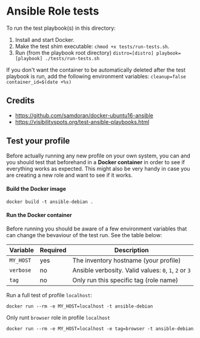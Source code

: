 # Ansible Role tests

To run the test playbook(s) in this directory:

  1. Install and start Docker.
  2. Make the test shim executable: `chmod +x tests/run-tests.sh`.
  3. Run (from the playbook root directory) `distro=[distro] playbook=[playbook] ./tests/run-tests.sh`

If you don't want the container to be automatically deleted after the test playbook is run, add the following environment variables: `cleanup=false container_id=$(date +%s)`

## Credits

- https://github.com/samdoran/docker-ubuntu16-ansible
- https://visibilityspots.org/test-ansible-playbooks.html

## Test your profile
Before actually running any new profile on your own system, you can and you should test that beforehand in a **Docker container** in order to see if everything works as expected. This might also be very handy in case you are creating a new role and want to see if it works.

#### Build the Docker image
```
docker build -t ansible-debian .
```
#### Run the Docker container

Before running you should be aware of a few environment variables that can change the bevaviour of the test run. See the table below:

| Variable  | Required | Description |
|-----------|----------|-------------|
| `MY_HOST` | yes      | The inventory hostname (your profile) |
| `verbose` | no       | Ansible verbosity. Valid values: `0`, `1`, `2` or `3` |
| `tag`     | no       | Only run this specific tag (role name) |

Run a full test of profile `localhost`:
```
docker run --rm -e MY_HOST=localhost -t ansible-debian
```
Only runt `browser` role in profile `localhost`
```
docker run --rm -e MY_HOST=localhost -e tag=browser -t ansible-debian
```
